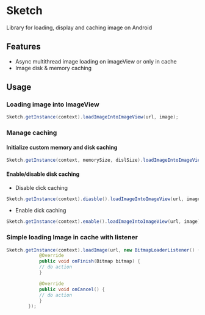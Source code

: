 # Sketch
 Library for loading, display and caching image on Android

## Features
* Async multithread image loading on imageView or only in cache
* Image disk & memory caching

## Usage


### Loading image into ImageView
``` java
Sketch.getInstance(context).loadImageIntoImageView(url, image);
```

### Manage caching
#### Initialize custom memory and disk caching

``` java
Sketch.getInstance(context, memorySize, dislSize).loadImageIntoImageView(url, image);
```

#### Enable/disable disk caching

* Disable dick caching

``` java
Sketch.getInstance(context).diasble().loadImageIntoImageView(url, image);
```

* Enable dick caching

``` java
Sketch.getInstance(context).enable().loadImageIntoImageView(url, image);
```


### Simple loading Image in cache with listener

``` java
Sketch.getInstance(context).loadImage(url, new BitmapLoaderListener() {
            @Override
            public void onFinish(Bitmap bitmap) {
            // do action
            }

            @Override
            public void onCancel() {
            // do action
            }
        });
```
